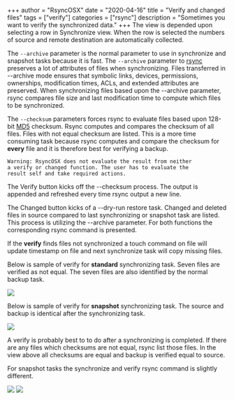 +++
author = "RsyncOSX"
date = "2020-04-16"
title =  "Verify and changed files"
tags = ["verify"]
categories = ["rsync"]
description = "Sometimes you want to verify the synchronized data."
+++
The view is depended upon selecting a row in Synchronize view. When the row is selected the numbers of source and remote destination are automatically collected.

The `--archive` parameter is the normal parameter to use in synchronize and snapshot tasks because it is fast. The `--archive` parameter to [rsync](https://en.wikipedia.org/wiki/Rsync) preserves a lot of attributes of files when synchronizing. Files transferred in --archive mode ensures that symbolic links, devices, permissions, ownerships, modification times, ACLs, and extended attributes are preserved. When synchronizing files based upon the --archive parameter, rsync compares file size and last modification time to compute which files to be synchronized.

The `--checksum` parameters forces rsync to evaluate files based upon 128-bit [MD5](https://en.wikipedia.org/wiki/MD5) checksum. Rsync computes and compares the checksum of all files. Files with not equal checksum are listed. This is a more time consuming task because rsync computes and compare the checksum for **every** file and it is therefore best for verifying a backup.
```
Warning: RsyncOSX does not evaluate the result from neither
a verify or changed function. The user has to evaluate the
result self and take required actions.
```
The Verify button kicks off the --checksum process. The output is appended and refreshed every time rsync output a new line.

The Changed button kicks of a --dry-run restore task. Changed and deleted files in source compared to last synchronizing or snapshot task are listed. This process is utilizing the --archive parameter. For both functions the corresponding rsync command is presented.

If the **verify** finds files not synchronized a touch command on file will update timestamp on file and next synchronize task will copy missing files.

Below is sample of verify for **standard** synchronizing task. Seven files are verified as not equal. The seven files are also identified by the normal backup task.

![](/images/RsyncOSX/master/verify/verify.png)

Below is sample of verify for **snapshot** synchronizing task. The source and backup is identical after the synchronizing task.

![](/images/RsyncOSX/master/verify/snapshot.png)

A verify is probably best to to do after a synchronizing is completed. If there are any files which checksums are not equal, rsync list those files. In the view above all checksums are equal and backup is verified equal to source.

For snapshot tasks the synchronize and verify rsync command is slightly different.

![](/images/RsyncOSX/master/verify/snapshot2.png)
![](/images/RsyncOSX/master/verify/snapshot3.png)
